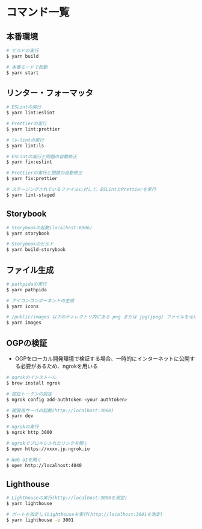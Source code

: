 # コマンド一覧

## 本番環境

```bash
# ビルドの実行
$ yarn build

# 本番モードで起動
$ yarn start
```

## リンター・フォーマッタ

```bash
# ESLintの実行
$ yarn lint:eslint

# Prettierの実行
$ yarn lint:prettier

# ls-lintの実行
$ yarn lint:ls

# ESLintの実行と問題の自動修正
$ yarn fix:eslint

# Prettierの実行と問題の自動修正
$ yarn fix:prettier

# ステージングされているファイルに対して、ESLintとPrettierを実行
$ yarn lint-staged
```

## Storybook

```bash
# Storybookの起動(localhost:6006)
$ yarn storybook

# Storybookのビルド
$ yarn build-storybook
```

## ファイル生成

```bash
# pathpidaの実行
$ yarn pathpida

# アイコンコンポーネントの生成
$ yarn icons

# /public/images 以下のディレクトリ内にある png または jpg(jpeg) ファイルを元に画像を生成
$ yarn images
```

## OGPの検証

- OGPをローカル開発環境で検証する場合、一時的にインターネットに公開する必要があるため、ngrokを用いる

```bash
# ngrokのインストール
$ brew install ngrok

# 認証トークンの設定
$ ngrok config add-authtoken <your authtoken>

# 開発用サーバの起動(http://localhost:3000)
$ yarn dev

# ngrokの実行
$ ngrok http 3000

# ngrokでプロキシされたリンクを開く
$ open https://xxxx.jp.ngrok.io

# Web UIを開く
$ open http://localhost:4040
```

## Lighthouse

```bash
# Lighthouseの実行(http://localhost:3000を測定)
$ yarn lighthouse

# ポートを指定してLighthouseを実行(http://localhost:3001を測定)
$ yarn lighthouse -p 3001
```
